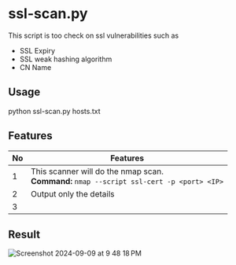 # ssl-scan.py
This script is too check on ssl vulnerabilities such as
- SSL Expiry
- SSL weak hashing algorithm
- CN Name

## Usage
python ssl-scan.py hosts.txt

## Features

|No|Features|
|--|--------|
|1|This scanner will do the nmap scan.<br><b>Command:</b> `nmap --script ssl-cert -p <port> <IP>`|
|2|Output only the details|
|3||

## Result
![Screenshot 2024-09-09 at 9 48 18 PM](https://github.com/user-attachments/assets/7343fb78-28c4-4834-9fe2-fcfd1d88938d)

